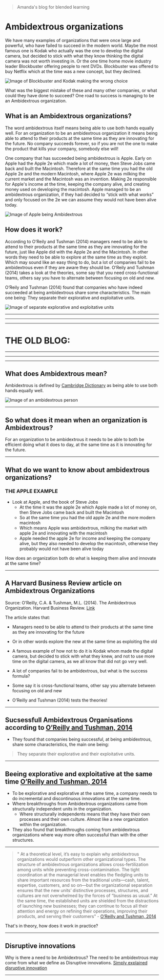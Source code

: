 > Amanda's blog for blended learning 

# Ambidextrous organizations 

We have many examples of organizations that were once large and powerful, who have failed to succeed in the modern world. Maybe the most famous one is Kodak who actually was the one to develop the digital camera, but decided to stick with what they know thinking the digital camera was not worth investing in. Or the one time home movie industry leader Blockbuster offering people to rent DVDs. Blockbuster was offered to buy Netflix which at the time was a new concept, but they declined. 

![Image of Blockbuster and Kodak making the wrong choice](kodak_and_blockbuster.jpg)

What was the biggest mistake of these and many other companies, or what could they have done to succeed? One road to success is managing to be an Ambidextrous organization. 

## What is an Ambidextrous organizations? 

The word ambidextrous itself means being able to use both hands equally well. For an organization to be an ambidextrous organization it means being able to attend to their products at the same time as they are innovating for the future.  No company succeeds forever, so if you are not the one to make the product that kills your company, somebody else will!   

One company that has succeeded being ambidextrous is Apple. Early on Apple had the Apple 2e which made a lot of money, then Steve Jobs came back and built the Macintosh. Therefore at the same time you had the old Apple 2e and the modern Macintosh, where Apple 2e was milking the current market and the Macintosh was an invention. Making 2e responsible for Apple's income at the time, keeping the company alive, and creating money used on developing the macintosh. Apple managed to be an ambidextrous organization, if they had decided to “stick with what works” and only focused on the 2e we can assume they would not have been alive today. 

![Image of Apple being Ambidextrous](apple_beeing_ambidex.jpg)

## How does it work?

According to O’Reily and Tushman (2014) managers need to be able to attend to their products at the same time as they are innovating for the future,  just like Apple did with the Apple 2e and the Macintosh. In other words they need to be able to explore at the same time as they exploit. Which may sound like an easy thing to do, but a lot of companies fail to be ambidextrous even if they are aware they should be.  O’Reily and Tushman (2014) takes a look at the theories, some say that you need cross-functional teams, others say you have to alternate between focusing on old and new. 

O’Reily and Tushman (2014) found that companies who have indeed succeeded at being ambidextrous share some characteristics. The main one being: They separate their explorative and exploitative units. 

![Image of separate explorative and exploitative units](separate_explorative_and_exploitative_units.jpg)






---
---
---

# THE OLD BLOG: 
---
---
---

## What does Ambidextrous mean?

Ambidextrous is defined by [Cambridge Dictionary](https://dictionary.cambridge.org/dictionary/english/ambidextrous) as being able to use both hands equally well. 

![Image of an ambidextrous person](istockphoto-173578716-170667a.jpg)

---

## So what does it mean when an organization is Ambidextrous? 

For an organization to be ambidextrous it needs to be able to both be efficient doing what it does to day,
at the same time as it is innovating for the future. 

---

## What do we want to know about ambidextrous organizations? 

### THE APPLE EXAMPLE
- Look at Apple, and the book of Steve Jobs
    - At the time it was the apple 2e which Apple made a lot of money on, then Steve Jobs came back and built the Macintosh
    - So at the same time you had the old apple 2e and the more modern
    macintosh 
    - Which means Apple was ambidextrous, milking the market with apple 2e
    and innovating with the macintosh 
    - Apple needed the apple 2e for income and keeping the     company alive, but they also needed to develop the macintosh, otherwise they probably would not have been alive today 

How does an organization both do what is keeping them alive and innovate at the same time? 

---

## A Harvard Business Review  article on Ambidextrous Organizations 

Source: O’Reilly, C.A. & Tushman, M.L. (2014). The Ambidextrous Organization. Harvard Business Review. [Link](https://hbr.org/2004/04/the-ambidextrous-organization) 

The article states that:
- Managers need to be able to attend to their products at the same time as they are innovating for the future
- Or in other words explore the new at the same time as exploiting the old
- A famous example of how not to do it is Kodak whom made the digital camera, but decided to stick with what they knew, and not to use more time on the digital camera, as we all know that did not go very well. 

- A lot of companies fail to be ambidextrous, but what is the success formula? 
- Some say it is cross-functional teams, other say you alternate between focusing on old and new
- O’Reilly and Tushman (2014) tests the theories!

---

## Sucsessfull Ambidextrous Organisations according to [O’Reilly and Tushman, 2014](https://hbr.org/2004/04/the-ambidextrous-organization)

- They found that companies being successful, at being ambidextrous, share some characteristics, the main one being: 

> They separate their explorative and their exploitative units.

---

## Beeing explorative and exploitative at the same time [O’Reilly and Tushman, 2014](https://hbr.org/2004/04/the-ambidextrous-organization)

- To be explorative and explorative at the same time, a company needs to do incremental and discontinuous innovations at the same time.
- Where breakthroughs from Ambidextrous organizations came from structurally independent units in the organization.
    - Where structurally independents means that they have their own processes and their own culture. Almost like a new organization within the organization. 
- They also found that breakthroughs coming from ambidextrous organizations where way more often successful than with the other structures. 

---
 

> " At a theoretical level, it’s easy to explain why ambidextrous organizations would outperform other organizational types. The structure of ambidextrous organizations allows cross-fertilization among units while preventing cross-contamination. The tight coordination at the managerial level enables the fledgling units to share important resources from the traditional units—cash, talent, expertise, customers, and so on—but the organizational separation ensures that the new units’ distinctive processes, structures, and cultures are not overwhelmed by the forces of “business as usual.” At the same time, the established units are shielded from the distractions of launching new businesses; they can continue to focus all their attention and energy on refining their operations, improving their products, and serving their customers" -  [O’Reilly and Tushman, 2014](https://hbr.org/2004/04/the-ambidextrous-organization) 

That's in theory, how does it work in practice?

---

## Disruptive innovations

Why is there a need to be Ambidextrous? The need to be ambidextrous may come from what we define as Disruptive innovations. 
[Simply explained disruptive innovation](https://www.youtube.com/watch?v=Cu6J6taqOSg) 

---







